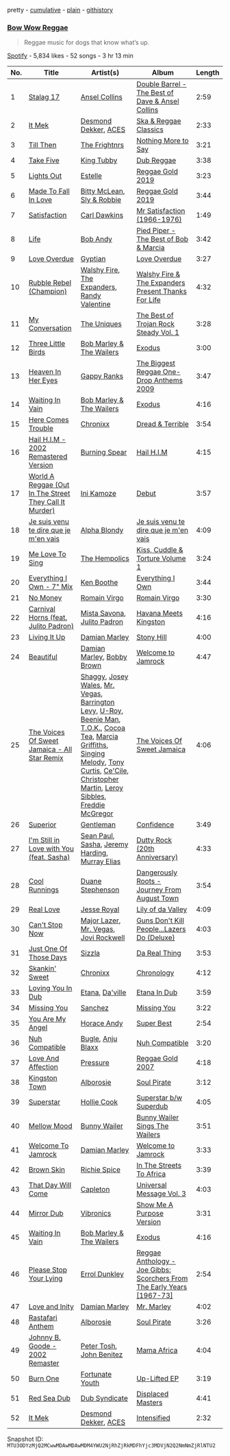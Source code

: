 pretty - [cumulative](/playlists/cumulative/37i9dQZF1DWYAI2XQZF5zW.md) - [plain](/playlists/plain/37i9dQZF1DWYAI2XQZF5zW) - [githistory](https://github.githistory.xyz/mackorone/spotify-playlist-archive/blob/main/playlists/plain/37i9dQZF1DWYAI2XQZF5zW)

### [Bow Wow Reggae](https://open.spotify.com/playlist/37i9dQZF1DWYAI2XQZF5zW)

> Reggae music for dogs that know what’s up.

[Spotify](https://open.spotify.com/user/spotify) - 5,834 likes - 52 songs - 3 hr 13 min

| No. | Title | Artist(s) | Album | Length |
|---|---|---|---|---|
| 1 | [Stalag 17](https://open.spotify.com/track/4AZ3e2OdN8kWk0q5oVF3dl) | [Ansel Collins](https://open.spotify.com/artist/0IH1Rx8zeWyZLVrBloZp1Q) | [Double Barrel \- The Best of Dave & Ansel Collins](https://open.spotify.com/album/0i2pbEHt0qGGjTCcrJdVXf) | 2:59 |
| 2 | [It Mek](https://open.spotify.com/track/4UjAUBivCvCFc5La3N4FS2) | [Desmond Dekker](https://open.spotify.com/artist/1FcB6xMihhP9Hb6AdGVbWe), [ACES](https://open.spotify.com/artist/1tLdsPvBpCxjtTTWq3KklG) | [Ska & Reggae Classics](https://open.spotify.com/album/3Sy5T1Te55s9B8K4jeOFKK) | 2:33 |
| 3 | [Till Then](https://open.spotify.com/track/7IEaxDFdRJyEpKVYV6iAds) | [The Frightnrs](https://open.spotify.com/artist/0wwBxT2qVH327KlBJbwMEP) | [Nothing More to Say](https://open.spotify.com/album/2QjhLePTnaWv2eBUbCwceA) | 3:21 |
| 4 | [Take Five](https://open.spotify.com/track/0t0F3Qyt3kKFU7rGxKa02t) | [King Tubby](https://open.spotify.com/artist/1AMMMSq3rJdZtFGnBXEkz7) | [Dub Reggae](https://open.spotify.com/album/5c1GnEPAEjvyqqhV7mSkjS) | 3:38 |
| 5 | [Lights Out](https://open.spotify.com/track/07kZfWFKcU7spoxuTEudtS) | [Estelle](https://open.spotify.com/artist/5T0MSzX9RC5NA6gAI6irSn) | [Reggae Gold 2019](https://open.spotify.com/album/5cfZ5mWTwZwyzSSgDeiFN6) | 3:23 |
| 6 | [Made To Fall In Love](https://open.spotify.com/track/2JKv3r2AUmWjrDFO3unlpq) | [Bitty McLean](https://open.spotify.com/artist/2t3eEaWiT5weaCJIh6aRv2), [Sly & Robbie](https://open.spotify.com/artist/6jJG408jz8VayohX86nuTt) | [Reggae Gold 2019](https://open.spotify.com/album/5cfZ5mWTwZwyzSSgDeiFN6) | 3:44 |
| 7 | [Satisfaction](https://open.spotify.com/track/20y4i5i8JBwrlre86Om8W9) | [Carl Dawkins](https://open.spotify.com/artist/3VNBXif3AigGxlbXUTrS72) | [Mr Satisfaction \(1966\-1976\)](https://open.spotify.com/album/7Fjj7aplwBum9ytDUuVqdG) | 1:49 |
| 8 | [Life](https://open.spotify.com/track/2OW7O0i5KH33BUiDod0gve) | [Bob Andy](https://open.spotify.com/artist/6GFAZnwXhNER0WS76WMpS4) | [Pied Piper \- The Best of Bob & Marcia](https://open.spotify.com/album/0G2bhhYFafOJExUbKOVcsA) | 3:42 |
| 9 | [Love Overdue](https://open.spotify.com/track/0ClaCaTK8BdOSsP4FZbkio) | [Gyptian](https://open.spotify.com/artist/2JX4h8xm0hNxCB0aNBWzyi) | [Love Overdue](https://open.spotify.com/album/4Gf8tEQ1cRQq9qnErm0TfA) | 3:27 |
| 10 | [Rubble Rebel \(Champion\)](https://open.spotify.com/track/4Z5n21KUp7pcMVMaRS4ntJ) | [Walshy Fire](https://open.spotify.com/artist/3yJLZoq3Ra2VmSW5teVgih), [The Expanders](https://open.spotify.com/artist/6TofIIqBhodHJAZU6vh9sT), [Randy Valentine](https://open.spotify.com/artist/6qPjo0iKI9TQoc4vlCzYk1) | [Walshy Fire & The Expanders Present Thanks For Life](https://open.spotify.com/album/0fl9DMj0gxIiueUMgPNZ7i) | 4:32 |
| 11 | [My Conversation](https://open.spotify.com/track/5pcn42rKqM1RqI2VAERxwA) | [The Uniques](https://open.spotify.com/artist/1EV3e39He1WLxcD1EjluLb) | [The Best of Trojan Rock Steady Vol\. 1](https://open.spotify.com/album/1twlPYFf3w3BahM5p8KGtg) | 3:28 |
| 12 | [Three Little Birds](https://open.spotify.com/track/75FYqcxt1YEAtqDLrOeIJn) | [Bob Marley & The Wailers](https://open.spotify.com/artist/2QsynagSdAqZj3U9HgDzjD) | [Exodus](https://open.spotify.com/album/2mBbV0Ad6B4ydHMZlzAY7S) | 3:00 |
| 13 | [Heaven In Her Eyes](https://open.spotify.com/track/3wxiErKtQ7sJr3nRKJf53S) | [Gappy Ranks](https://open.spotify.com/artist/4rkmaLySgI7sl9cKfJ3tT8) | [The Biggest Reggae One\-Drop Anthems 2009](https://open.spotify.com/album/5PflSb21RJ8rz40LcdKeOx) | 3:47 |
| 14 | [Waiting In Vain](https://open.spotify.com/track/58Zt987fK6gWxtO0MwEzPn) | [Bob Marley & The Wailers](https://open.spotify.com/artist/2QsynagSdAqZj3U9HgDzjD) | [Exodus](https://open.spotify.com/album/2mBbV0Ad6B4ydHMZlzAY7S) | 4:16 |
| 15 | [Here Comes Trouble](https://open.spotify.com/track/5Wwr2S7QZTR5PVJn6jhgdk) | [Chronixx](https://open.spotify.com/artist/2oZcMYiKpjaA2Et5mU3RPP) | [Dread & Terrible](https://open.spotify.com/album/4zYr71y5wIjnoizuJ4o6ZK) | 3:54 |
| 16 | [Hail H.I.M \- 2002 Remastered Version](https://open.spotify.com/track/155vJ1VsYZ87Gldi1gNss8) | [Burning Spear](https://open.spotify.com/artist/6qaKS0nzGP4hfjl4aFZmEU) | [Hail H.I.M](https://open.spotify.com/album/1bSUHJjoGnNvkDUjlD79Bg) | 4:15 |
| 17 | [World A Reggae \(Out In The Street They Call It Murder\)](https://open.spotify.com/track/3ApxpM5ghkdjWKhbrQaPLk) | [Ini Kamoze](https://open.spotify.com/artist/1VJspRsoC6c0bvqhnSiFCs) | [Debut](https://open.spotify.com/album/2ja52hUBGscIKCIiJ4vWjz) | 3:57 |
| 18 | [Je suis venu te dire que je m'en vais](https://open.spotify.com/track/5LOO5nwxH6G2RnvwNRFaZT) | [Alpha Blondy](https://open.spotify.com/artist/41ekW4MXG59xJMXR8dX1OG) | [Je suis venu te dire que je m'en vais](https://open.spotify.com/album/3PqRvIcIg1jSNybXYKT0Nw) | 4:09 |
| 19 | [Me Love To Sing](https://open.spotify.com/track/0zbiazWau8UpMuQeawrjU3) | [The Hempolics](https://open.spotify.com/artist/6gTdfUDImVBjuPjAHZGHUS) | [Kiss, Cuddle & Torture Volume 1](https://open.spotify.com/album/2MbMJQctE97e6zF9h8X8cS) | 3:24 |
| 20 | [Everything I Own \- 7" Mix](https://open.spotify.com/track/6om52tevyqVMvl1mWTtKPM) | [Ken Boothe](https://open.spotify.com/artist/6jg1EbpTL27toPdfzveorJ) | [Everything I Own](https://open.spotify.com/album/510G90X1Ckki9sTPdwwYDW) | 3:44 |
| 21 | [No Money](https://open.spotify.com/track/7iKjwcwtWKvPItHxmPYQi6) | [Romain Virgo](https://open.spotify.com/artist/6HCIRVlJ8tvmKPAtFnxyFg) | [Romain Virgo](https://open.spotify.com/album/67tTLoSUvrnjq9wanpwt50) | 3:30 |
| 22 | [Carnival Horns \(feat\. Julito Padron\)](https://open.spotify.com/track/6aQRHBPZdATF3ZDjAU1YV5) | [Mista Savona](https://open.spotify.com/artist/4Y6SrIz24cWZIWuG28CVgz), [Julito Padron](https://open.spotify.com/artist/7L4eF2PXCx5vYalJ0wj574) | [Havana Meets Kingston](https://open.spotify.com/album/0icwh2eJpzUu9HiTHF4MzL) | 4:16 |
| 23 | [Living It Up](https://open.spotify.com/track/0Xd3LUIjRESt5rSAGzvAvA) | [Damian Marley](https://open.spotify.com/artist/3QJzdZJYIAcoET1GcfpNGi) | [Stony Hill](https://open.spotify.com/album/2P6QCxokMaNDkQcpVRi2f4) | 4:00 |
| 24 | [Beautiful](https://open.spotify.com/track/5tLDX5Z50VZAvga5695enB) | [Damian Marley](https://open.spotify.com/artist/3QJzdZJYIAcoET1GcfpNGi), [Bobby Brown](https://open.spotify.com/artist/62sPt3fswraiEPnKQpAbdE) | [Welcome to Jamrock](https://open.spotify.com/album/4Y0PrDckfFKxKaVXsscDLB) | 4:47 |
| 25 | [The Voices Of Sweet Jamaica \- All Star Remix](https://open.spotify.com/track/6ueDnmAamC2RcxY9izQQia) | [Shaggy](https://open.spotify.com/artist/5EvFsr3kj42KNv97ZEnqij), [Josey Wales](https://open.spotify.com/artist/2hqyZpGViBQDIaMCme0DKC), [Mr\. Vegas](https://open.spotify.com/artist/1pmixngtBJleMrGUG5o8DE), [Barrington Levy](https://open.spotify.com/artist/5mMuiFhh7faS7qxnTLRA6u), [U\-Roy](https://open.spotify.com/artist/4aCH6cwaYahrWfJWqfEfra), [Beenie Man](https://open.spotify.com/artist/4L3GTE04bW5N7azA9QPhjA), [T.O.K.](https://open.spotify.com/artist/4c4iX8pe1SV13xToguoelN), [Cocoa Tea](https://open.spotify.com/artist/7z7anCUBwfJUFuTQ4D1x6R), [Marcia Griffiths](https://open.spotify.com/artist/4qLV9FR6ZVLS6W8drD78hM), [Singing Melody](https://open.spotify.com/artist/1I6w9pHnP2Wo6ygwgpKuHQ), [Tony Curtis](https://open.spotify.com/artist/67lbnNvIaK3h8L0sFxoXvJ), [Ce'Cile](https://open.spotify.com/artist/1RnGhd2JfN5nbVOvYmhDyO), [Christopher Martin](https://open.spotify.com/artist/3dXC1YPbnQPsfHPVkm1ipj), [Leroy Sibbles](https://open.spotify.com/artist/0h9oPMP5nFi3mY0lK4cSuy), [Freddie McGregor](https://open.spotify.com/artist/30R9paG1c5BGtNGle59VPq) | [The Voices Of Sweet Jamaica](https://open.spotify.com/album/7CZ9pJ8wS1qyal2hnMf2qj) | 4:06 |
| 26 | [Superior](https://open.spotify.com/track/6IMrEEIarZEFi5CvL0v7vW) | [Gentleman](https://open.spotify.com/artist/5tlNJfV9UIpgnbWmvUEFu7) | [Confidence](https://open.spotify.com/album/3idqYCALAfTCNWZGMFK5o2) | 3:49 |
| 27 | [I'm Still in Love with You \(feat\. Sasha\)](https://open.spotify.com/track/5lJx5eiSahFfsqkMJVlkDN) | [Sean Paul](https://open.spotify.com/artist/3Isy6kedDrgPYoTS1dazA9), [Sasha](https://open.spotify.com/artist/02QYcz7JjwzKiKGHg53rZY), [Jeremy Harding](https://open.spotify.com/artist/4RPAm27zZnyxkEEpdWmrd0), [Murray Elias](https://open.spotify.com/artist/110deyrdzDK0DIuHPeQgKL) | [Dutty Rock \(20th Anniversary\)](https://open.spotify.com/album/1aYcfMrpGIuPNZhDWMJcnV) | 4:33 |
| 28 | [Cool Runnings](https://open.spotify.com/track/70A4fwnfHIok2WsdKY7X0P) | [Duane Stephenson](https://open.spotify.com/artist/4jdHfc4ZIDd7RYn1reuDg2) | [Dangerously Roots \- Journey From August Town](https://open.spotify.com/album/49dwhhUPqqjIbfPfVoRIc2) | 3:54 |
| 29 | [Real Love](https://open.spotify.com/track/27yBUDE0EBDxQUkg72uL49) | [Jesse Royal](https://open.spotify.com/artist/4aXUVIuNCDbLoRAYfuVDi1) | [Lily of da Valley](https://open.spotify.com/album/4fFTF01yyYfAbsI0ktBb7H) | 4:09 |
| 30 | [Can't Stop Now](https://open.spotify.com/track/5OUPEwtgQZU12HUJnDzsJW) | [Major Lazer](https://open.spotify.com/artist/738wLrAtLtCtFOLvQBXOXp), [Mr\. Vegas](https://open.spotify.com/artist/1pmixngtBJleMrGUG5o8DE), [Jovi Rockwell](https://open.spotify.com/artist/3NB7oCgOzcdYVtdvNIEDep) | [Guns Don't Kill People...Lazers Do \(Deluxe\)](https://open.spotify.com/album/4DvCigoRqkEXZg496IgZiv) | 4:03 |
| 31 | [Just One Of Those Days](https://open.spotify.com/track/6YUTHNchsxKwWs37fFaV95) | [Sizzla](https://open.spotify.com/artist/72T7x96EAqN2UWvAgobYfv) | [Da Real Thing](https://open.spotify.com/album/6P6cZYXPzjL5mwHhgkJBC5) | 3:53 |
| 32 | [Skankin' Sweet](https://open.spotify.com/track/5SQaQWvBDEAeug4EPyYEGE) | [Chronixx](https://open.spotify.com/artist/2oZcMYiKpjaA2Et5mU3RPP) | [Chronology](https://open.spotify.com/album/1w71axmi9UJfsKCdEqGdNm) | 4:12 |
| 33 | [Loving You In Dub](https://open.spotify.com/track/7GrE7TxZgCqYL2jSAiia5h) | [Etana](https://open.spotify.com/artist/6oF8gXhgD5ZTQ0biyaw4Cm), [Da'ville](https://open.spotify.com/artist/4kV9mrNI60H24Jj55wjKfw) | [Etana In Dub](https://open.spotify.com/album/564Zk4j8ByOPGLrYN266ag) | 3:59 |
| 34 | [Missing You](https://open.spotify.com/track/5BkEtAa7LHwm5qs2vLegX3) | [Sanchez](https://open.spotify.com/artist/6550dJCDSrZ8Cv6IDAjHpf) | [Missing You](https://open.spotify.com/album/3688VgiRVASa05x5FHEmc9) | 3:22 |
| 35 | [You Are My Angel](https://open.spotify.com/track/20Pv33mbJKBMUURzMpLr3p) | [Horace Andy](https://open.spotify.com/artist/2ieAXAuLe6qQ3RJsqCxpoC) | [Super Best](https://open.spotify.com/album/3VJPuMBy1fB1LzT7Uf9CBH) | 2:54 |
| 36 | [Nuh Compatible](https://open.spotify.com/track/0OkZO8SN69SlpgBw5KPtn9) | [Bugle](https://open.spotify.com/artist/4J51t1ZO7ed5qgsXmz9VXM), [Anju Blaxx](https://open.spotify.com/artist/2JFZKD5b40RXXmpYJkLOvl) | [Nuh Compatible](https://open.spotify.com/album/6DD6G0WIFFKfpeJIvmK2aZ) | 3:20 |
| 37 | [Love And Affection](https://open.spotify.com/track/4o6ZuLYr04LqFQNiSGVK4u) | [Pressure](https://open.spotify.com/artist/009IKtLg2rg2QMbvNtWaoh) | [Reggae Gold 2007](https://open.spotify.com/album/4SPmILNzFDI8pwcj6VSr9X) | 4:18 |
| 38 | [Kingston Town](https://open.spotify.com/track/2OHQhOiGIYaXqqJVIMpNrF) | [Alborosie](https://open.spotify.com/artist/78u1jLVBjPSXQVmHBV43yG) | [Soul Pirate](https://open.spotify.com/album/3hhWPRjFBsNYm3v3nbOqQC) | 3:12 |
| 39 | [Superstar](https://open.spotify.com/track/11SeVWsf1VtRsrZJNfrOuv) | [Hollie Cook](https://open.spotify.com/artist/1fwuUuFbqXJx3B17PUhFCE) | [Superstar b/w Superdub](https://open.spotify.com/album/3NX2wOljjGOxUbcz7aIGMh) | 4:05 |
| 40 | [Mellow Mood](https://open.spotify.com/track/6r9KZ2g5dXZXXLF6vOHnet) | [Bunny Wailer](https://open.spotify.com/artist/389zc5Rwe0MPcE6mSF4AjC) | [Bunny Wailer Sings The Wailers](https://open.spotify.com/album/3D6W8G8ZtbZoeQeyBUUAhu) | 3:51 |
| 41 | [Welcome To Jamrock](https://open.spotify.com/track/22AbXxQbMdVqEz7xJjhccG) | [Damian Marley](https://open.spotify.com/artist/3QJzdZJYIAcoET1GcfpNGi) | [Welcome to Jamrock](https://open.spotify.com/album/4Y0PrDckfFKxKaVXsscDLB) | 3:33 |
| 42 | [Brown Skin](https://open.spotify.com/track/1m2c9ZjrXRGRvvPhVOUXrV) | [Richie Spice](https://open.spotify.com/artist/3PqSrKPGZXefu4krgFCZSP) | [In The Streets To Africa](https://open.spotify.com/album/0scr0WIAfItBBbefIYqvuc) | 3:39 |
| 43 | [That Day Will Come](https://open.spotify.com/track/6chKRJFe2qXIFHZKBDWqtw) | [Capleton](https://open.spotify.com/artist/21J3YJTyq1biE3SvSNjzuf) | [Universal Message Vol\. 3](https://open.spotify.com/album/24Be7w6AnOelK8QRfvVMPX) | 4:03 |
| 44 | [Mirror Dub](https://open.spotify.com/track/11JpHKvLriD2imIxPb13ti) | [Vibronics](https://open.spotify.com/artist/1nLw9CVpFRIjloeNQZteT3) | [Show Me A Purpose Version](https://open.spotify.com/album/1si4Eb2rp5RXGUQNgBELRV) | 3:31 |
| 45 | [Waiting In Vain](https://open.spotify.com/track/58Zt987fK6gWxtO0MwEzPn) | [Bob Marley & The Wailers](https://open.spotify.com/artist/2QsynagSdAqZj3U9HgDzjD) | [Exodus](https://open.spotify.com/album/2mBbV0Ad6B4ydHMZlzAY7S) | 4:16 |
| 46 | [Please Stop Your Lying](https://open.spotify.com/track/723YUzwgj9dGeLZeaVlA6h) | [Errol Dunkley](https://open.spotify.com/artist/228y2DiGvQkteqDD2dUZDD) | [Reggae Anthology \- Joe Gibbs: Scorchers From The Early Years \[1967\-73\]](https://open.spotify.com/album/1nsFKVT2CRmB2eC6dvl0p7) | 2:54 |
| 47 | [Love and Inity](https://open.spotify.com/track/6npcU8CzBWlnpL1Iik4mqA) | [Damian Marley](https://open.spotify.com/artist/3QJzdZJYIAcoET1GcfpNGi) | [Mr\. Marley](https://open.spotify.com/album/1ggWmG1iMZCdSQxutY86is) | 4:02 |
| 48 | [Rastafari Anthem](https://open.spotify.com/track/3pn1vCQMA2wNQiaPkiIHI7) | [Alborosie](https://open.spotify.com/artist/78u1jLVBjPSXQVmHBV43yG) | [Soul Pirate](https://open.spotify.com/album/3hhWPRjFBsNYm3v3nbOqQC) | 3:26 |
| 49 | [Johnny B\. Goode \- 2002 Remaster](https://open.spotify.com/track/5uPYEStMW3KsXnnLV7iCTw) | [Peter Tosh](https://open.spotify.com/artist/0oea1hwGMfUxZbLxJc1XUN), [John Benitez](https://open.spotify.com/artist/04tkc4IcAn3q0zy1C6oWBI) | [Mama Africa](https://open.spotify.com/album/6iFMsJMHQ9zqty9vnRmycq) | 4:04 |
| 50 | [Burn One](https://open.spotify.com/track/1u8fjvKyDliY5IXuJxDccK) | [Fortunate Youth](https://open.spotify.com/artist/53eTH57OzNJCKOohjcWMoB) | [Up\-Lifted EP](https://open.spotify.com/album/1zAMWUGeXjZGcJOzrUX3ok) | 3:19 |
| 51 | [Red Sea Dub](https://open.spotify.com/track/4wzt08huSyrWQUfakVmguR) | [Dub Syndicate](https://open.spotify.com/artist/4KIjA6Q0lA17xuBwA5KkW4) | [Displaced Masters](https://open.spotify.com/album/3Y4wUVWxTixI0xaj5u08yv) | 4:41 |
| 52 | [It Mek](https://open.spotify.com/track/6JqjhpgxgoCYSBQ4PzIEn9) | [Desmond Dekker](https://open.spotify.com/artist/1FcB6xMihhP9Hb6AdGVbWe), [ACES](https://open.spotify.com/artist/1tLdsPvBpCxjtTTWq3KklG) | [Intensified](https://open.spotify.com/album/1QRSVAqC4M1HQGb8P1B6Cy) | 2:32 |

Snapshot ID: `MTU3ODYzMjQ2MCwwMDAwMDAwMDM4YWU2NjRhZjRkMDFhYjc3MDVjN2Q2NmNmZjRlNTU2`
